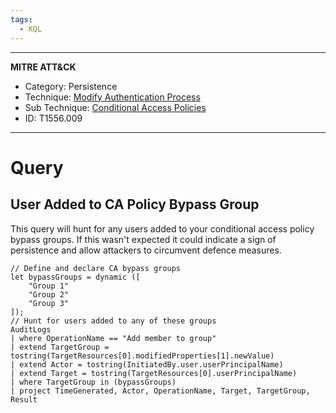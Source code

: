 ```yaml
---
tags:
  - KQL
---
```

---
**MITRE ATT&CK**
- Category: Persistence
- Technique: [Modify Authentication Process](https://attack.mitre.org/techniques/T1556/)
- Sub Technique: [Conditional Access Policies](https://attack.mitre.org/techniques/T1556/009/)
- ID: T1556.009
---
# Query

## User Added to CA Policy Bypass Group

This query will hunt for any users added to your conditional access policy bypass groups. If this wasn't expected it could indicate a sign of persistence and allow attackers to circumvent defence measures.

```KQL
// Define and declare CA bypass groups
let bypassGroups = dynamic ([
	"Group 1"
	"Group 2"
	"Group 3"
]);
// Hunt for users added to any of these groups
AuditLogs
| where OperationName == "Add member to group"
| extend TargetGroup = tostring(TargetResources[0].modifiedProperties[1].newValue)
| extend Actor = tostring(InitiatedBy.user.userPrincipalName)
| extend Target = tostring(TargetResources[0].userPrincipalName) 
| where TargetGroup in (bypassGroups)
| project TimeGenerated, Actor, OperationName, Target, TargetGroup, Result
```

